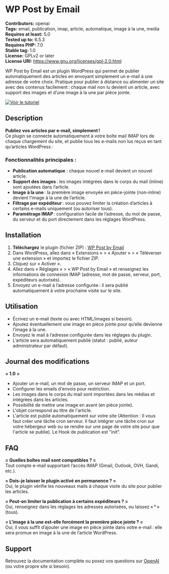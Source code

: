 # WP Post by Email

**Contributors:** openai  
**Tags:** email, publication, imap, article, automatique, image à la une, media  
**Requires at least:** 5.0  
**Tested up to:** 6.5.3  
**Requires PHP:** 7.0  
**Stable tag:** 1.0  
**License:** GPLv2 or later  
**License URI:** https://www.gnu.org/licenses/gpl-2.0.html  

WP Post by Email est un plugin WordPress qui permet de publier automatiquement des articles en envoyant simplement un e-mail à une adresse de votre choix. Pratique pour publier à distance ou alimenter un site avec des contenus facilement : chaque mail non lu devient un article, avec support des images et d’une image à la une par pièce jointe.

[![Voir le tutoriel](https://img.youtube.com/vi/0DIwcZuyf8Y/maxresdefault.jpg)](https://www.youtube.com/watch?v=0DIwcZuyf8Y&ab_channel=KevinBenabdelhak)

## Description

**Publiez vos articles par e-mail, simplement !**  
Ce plugin se connecte automatiquement à votre boîte mail IMAP lors de chaque chargement du site, et publie tous les e-mails non lus reçus en tant qu’articles WordPress :

### Fonctionnalités principales :

- **Publication automatique** : chaque nouvel e-mail devient un nouvel article.
- **Support des images** : les images intégrées dans le corps du mail (inline) sont ajoutées dans l’article.
- **Image à la une** : la première image envoyée en pièce-jointe (non-inline) devient l’image à la une de l’article.
- **Filtrage par expéditeur** : vous pouvez limiter la création d’articles à certains e-mails uniquement (ou autoriser tous).
- **Paramétrage IMAP** : configuration facile de l’adresse, du mot de passe, du serveur et du port directement dans les réglages WordPress.

## Installation

1. **Téléchargez** le plugin (fichier ZIP) : [WP Post by Email](https://kevin-benabdelhak.fr/plugins/wp-post-by-email/)
2. Dans WordPress, allez dans « Extensions » > « Ajouter » > « Téléverser une extension » et importez le fichier ZIP.
3. Cliquez sur « Activer ».
4. Allez dans « Réglages » > « WP Post by Email » et renseignez les informations de connexion IMAP (adresse, mot de passe, serveur, port, expéditeurs autorisés).
5. Envoyez un e-mail à l’adresse configurée : il sera publié automatiquement à votre prochaine visite sur le site.

## Utilisation

- Écrivez un e-mail (texte ou avec HTML/images si besoin).
- Ajoutez éventuellement une image en pièce jointe pour qu’elle devienne l’image à la une.
- Envoyez le mail à l’adresse configurée dans les réglages du plugin.
- L’article sera automatiquement publié (statut : publié, auteur administrateur par défaut).

## Journal des modifications

**= 1.0 =**
- Ajouter un e-mail, un mot de passe, un serveur IMAP et un port.
- Configurer les emails d'envois pour restriction.
- Les images dans le corps du mail sont importées dans les médias et intégrées dans les articles.
- Possibilité de mettre une image en avant (en pièce jointe).
- L'objet correspond au titre de l'article.
- L'article est publié automatiquement sur votre site (Attention : Il vous faut créer une tâche cron serveur. Il faut intégrer une tâche cron sur votre hébergeur web ou se rendre sur une page de votre site pour que l'article se publie). Le Hook de publication est "init".

## FAQ

**= Quelles boîtes mail sont compatibles ? =**  
Tout compte e-mail supportant l’accès IMAP (Gmail, Outlook, OVH, Gandi, etc.).

**= Dois-je laisser le plugin activé en permanence ? =**  
Oui, le plugin vérifie les nouveaux mails à chaque visite du site pour publier les articles.

**= Peut-on limiter la publication à certains expéditeurs ? =**  
Oui, renseignez dans les réglages les adresses autorisées, ou laissez « * » (tous).

**= L’image à la une est-elle forcément la première pièce jointe ? =**  
Oui, il vous suffit d’ajouter une image en pièce jointe dans votre e-mail : elle sera promue en image à la une de l’article WordPress.

## Support

Retrouvez la documentation complète ou posez vos questions sur [OpenAI](https://openai.com) (ou votre propre site si besoin).
